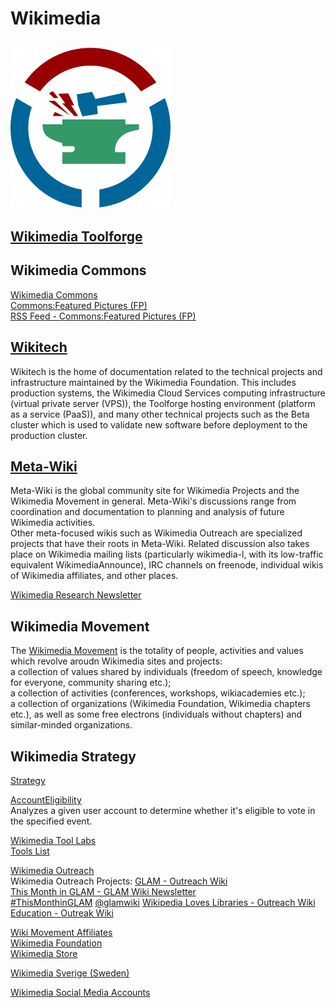 # Wikimedia  

## ![Wikimedia Toolforge](https://raw.githubusercontent.com/jalbertbowden/www/master/img/wikimedia-toolforge-x256.png)  
## [Wikimedia Toolforge](https://tools.wmflabs.org/)  

## Wikimedia Commons  
[Wikimedia Commons](https://commons.wikimedia.org/)  
[Commons:Featured Pictures (FP)](https://commons.wikimedia.org/wiki/Commons:FP)  
[RSS Feed - Commons:Featured Pictures (FP)](https://tools.wmflabs.org/catfood/catfood.php?category=Featured_pictures_on_Wikimedia_Commons)  

## [Wikitech](https://wikitech.wikimedia.org/wiki/Main_Page)  
Wikitech is the home of documentation related to the technical projects and infrastructure maintained by the Wikimedia Foundation. This includes production systems, the Wikimedia Cloud Services computing infrastructure (virtual private server (VPS)), the Toolforge hosting environment (platform as a service (PaaS)), and many other technical projects such as the Beta cluster which is used to validate new software before deployment to the production cluster.  

## [Meta-Wiki](https://meta.wikimedia.org/)  
Meta-Wiki is the global community site for Wikimedia Projects and the Wikimedia Movement in general. Meta-Wiki's discussions range from coordination and documentation to planning and analysis of future Wikimedia activities.  
Other meta-focused wikis such as Wikimedia Outreach are specialized projects that have their roots in Meta-Wiki. Related discussion also takes place on Wikimedia mailing lists (particularly wikimedia-l, with its low-traffic equivalent WikimediaAnnounce), IRC channels on freenode, individual wikis of Wikimedia affiliates, and other places.

[Wikimedia Research Newsletter](https://meta.wikimedia.org/wiki/Research:Newsletter)  


## Wikimedia Movement  
The [Wikimedia Movement](https://meta.wikimedia.org/wiki/Wikimedia_movement) is the totality of people, activities and values which revolve aroudn Wikimedia sites and projects:  
a collection of values shared by individuals (freedom of speech, knowledge for everyone, community sharing etc.);  
a collection of activities (conferences, workshops, wikiacademies etc.);  
a collection of organizations (Wikimedia Foundation, Wikimedia chapters etc.), as well as some free electrons (individuals without chapters) and similar-minded organizations.  

## Wikimedia Strategy  
[Strategy](https://meta.wikimedia.org/wiki/Strategy)  


[AccountEligibility](https://tools.wmflabs.org/meta/accounteligibility/)  
Analyzes a given user account to determine whether it's eligible to vote in the specified event.


[Wikimedia Tool Labs](https://tools.wmflabs.org/)  
[Tools List](https://tools.wmflabs.org/?list)  


[Wikimedia Outreach](https://outreach.wikimedia.org/wiki/Main_Page)  
Wikimedia Outreach Projects:
[GLAM - Outreach Wiki](https://outreach.wikimedia.org/wiki/GLAM)  
[This Month in GLAM - GLAM Wiki Newsletter](https://outreach.wikimedia.org/wiki/GLAM/Newsletter)  
[#ThisMonthinGLAM](https://twitter.com/hashtag/ThisMonthinGLAM?src=hash)
[@glamwiki](https://twitter.com/glamwiki)
[Wikipedia Loves Libraries - Outreach Wiki](https://outreach.wikimedia.org/wiki/Wikipedia_Loves_Libraries)  
[Education - Outreak Wiki](https://outreach.wikimedia.org/wiki/Education)  



[Wiki Movement Affiliates](https://meta.wikimedia.org/wiki/Wikimedia_movement_affiliates)  
[Wikimedia Foundation](https://wikimediafoundation.org/wiki/Home)  
[Wikimedia Store](https://store.wikimedia.org/)  

[Wikimedia Sverige (Sweden)](http://wikimedia.se/)  



[Wikimedia Social Media Accounts](https://meta.wikimedia.org/wiki/Social_media)  
